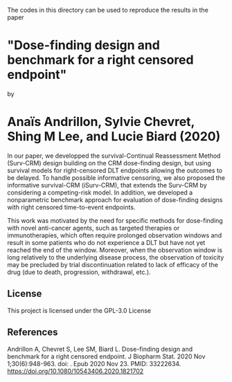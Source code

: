 The codes in this directory can be used to reproduce the results in the paper

# "Dose-finding design and benchmark for a right censored endpoint"
by
# Anaïs Andrillon, Sylvie Chevret, Shing M Lee, and Lucie Biard (2020)

In our paper, we developped the survival-Continual Reassessment Method (Surv-CRM) design building on the CRM dose-finding design, but using survival models for right-censored DLT endpoints allowing the outcomes to be delayed. To handle possible informative censoring, we also proposed the informative survival-CRM (iSurv-CRM), that extends the Surv-CRM by considering a competing-risk model. In addition, we developed a nonparametric benchmark approach for evaluation of dose-finding designs with right censored time-to-event endpoints. 

This work was motivated by the need for specific methods for dose-finding with novel anti-cancer agents, such as targeted therapies or immunotherapies, which often require prolonged observation windows and result in some patients who do not experience a DLT but have not yet reached the end of the window. Moreover, when the observation window is long relatively to the underlying disease process, the observation of toxicity may be precluded by trial discontinuation related to lack of efficacy of the drug (due to death, progression, withdrawal, etc.).
 
## License

This project is licensed under the GPL-3.0 License 

## References
Andrillon A, Chevret S, Lee SM, Biard L. Dose-finding design and benchmark for a right censored endpoint. J Biopharm Stat. 2020 Nov 1;30(6):948-963. doi: . Epub 2020 Nov 23. PMID: 33222634. <a href="https://doi.org/10.1080/10543406.2020.1821702">https://doi.org/10.1080/10543406.2020.1821702</a>


